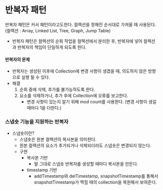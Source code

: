 # 반복자 패턴
반복자 패턴은 커서 패턴이라고도한다. 컬렉션을 정해진 순서대로 가져올 때 사용된다. (컬렉션 : Array, Linked List, Tree, Graph, Jump Table)
* 반복자 패턴은 컬렉션의 순회 작업을 컬렉션에서 분리한 후, 반복자에 넣어 컬렉션과 반복자의 책임이 단일하게 되도록 한다.

#### 반복자의 문제
* 반복자는 생성된 이후에 Collection에 변경 사항이 생겼을 때, 의도하지 않은 방향으로 실행 될 수 있다. 
* 해결
  1. 순회 중에 삭제, 추가를 불가능하도록 한다.
  2. 요소를 삭제하거나, 추가 후에 Collection에 오류를 보고한다.
     * 변경 사항이 있는지 알기 위해 mod count를 사용한다. (변경 사항이 생길 때마다 1을 더한다.)


### 스냅숏 기능을 지원하는 반복자
* 스냅숏이란?
  * 스냅숏은 원본 컬렉션의 복사본을 의미한다.
  * 원본 컬렉션의 요소가 추가되거나 삭제되더라도 스냅숏은 변경되지 않는다.
  * 구현
    * 복사본 기반
      * 말 그대로 스냅숏 반복자를 생성할 때마다 복사본을 만든다.
    * timestamp 기반
      * addTimestamp와 delTimestamp, snapshotTimestamp를 통해서 snapshotTimestamp가 찍힐 때의 collection을 복원해서 보여준다.